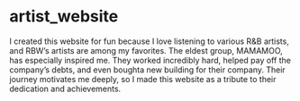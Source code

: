 # artist_website

I created this website for fun because I love listening to various R&B artists, and RBW’s artists are among my favorites. The eldest group, MAMAMOO, has especially inspired me. They worked incredibly hard, helped pay off the company’s debts, and even boughta new building for their company. Their journey motivates me deeply, so I made this website as a tribute to their dedication and achievements.
